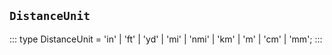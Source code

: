 ## `DistanceUnit`
:::
type DistanceUnit = 'in' | 'ft' | 'yd' | 'mi' | 'nmi' | 'km' | 'm' | 'cm' | 'mm';
:::
